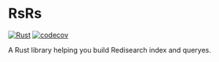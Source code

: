 # RsRs

[![Rust](https://github.com/another-s347/rsrs/actions/workflows/rust.yml/badge.svg)](https://github.com/another-s347/rsrs/actions/workflows/rust.yml)
[![codecov](https://codecov.io/gh/another-s347/rsrs/graph/badge.svg?token=7U5YLAKCCG)](https://codecov.io/gh/another-s347/rsrs)

A Rust library helping you build Redisearch index and queryes.
